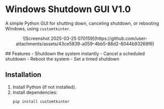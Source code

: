 # Windows Shutdown GUI V1.0  

A simple Python GUI for shutting down, canceling shutdown, or rebooting Windows, using `customtkinter`.
<p align="center"> ![Screenshot 2025-03-25 070159](https://github.com/user-attachments/assets/43ce5839-a059-4bb5-88d2-8044b93268f6) </p>
## Features  
- Shutdown the system instantly  
- Cancel a scheduled shutdown  
- Reboot the system  
- Set a timed shutdown  

## Installation  
1. Install Python (if not installed).  
2. Install dependencies:  
   ```sh
   pip install customtkinter
